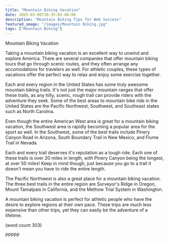 ```yaml
---
title: "Mountain Biking Vacation"
date: 2025-03-06T18:35:03-08:00
description: "Mountain Biking Tips for Web Success"
featured_image: "/images/Mountain Biking.jpg"
tags: ["Mountain Biking"]
---
```


Mountain Biking Vacation

Taking a mountain biking vacation is an excellent 
way to unwind and explore America.  There are several
companies that offer mountain biking tours that go
through scenic routes, and they often arrange any
accomodations for travelers as well.  For athletic
couples, these types of vacations offer the perfect
way to relax and enjoy some exercise together.

Each and every region in the United States has some
truly awesome mountain biking trails.  It's not just 
the major mountain ranges that offer these trails, as
any hilly, scenic, rough trail can provide riders with
the adventure they seek.  Some of the best areas to 
mountain bike ride in the United States are the Pacific
Northwest, Southwest, and Southeast states such as 
North Carolina.

Even though the entire American West area is great for a 
mountain biking vacation, the Southwest area is rapidly
becoming a popular area for the sport as well.  In the
Southwest, some of the best trails include Pinery
Canyon Road in Arizona, South Boundary Trail in New
Mexico, and Flume Trail in Nevada.

Each and every trail deserves it's reputation as a 
tough ride.  Each one of these trails is over 20 miles
in length, with Pinery Canyon being the longest, at 
over 50 miles!  Keep in mind though, just because you 
go to a trail it doesn't mean you have to ride the entire
length.

The Pacific Northwest is also a great place for a 
mountain biking vacation.  The three best trails in 
the entire region are Surveyor's Ridge in Oregon, Mount
Tamalpais in California, and the Methow Trial System in
Washington.

A mountain biking vacation is perfect for athletic people
who have the desire to explore regions at their own 
pace.  These trips are much less expensive than other
trips, yet they can easily be the adventure of a 
lifetime.

(word count 303)

PPPPP


